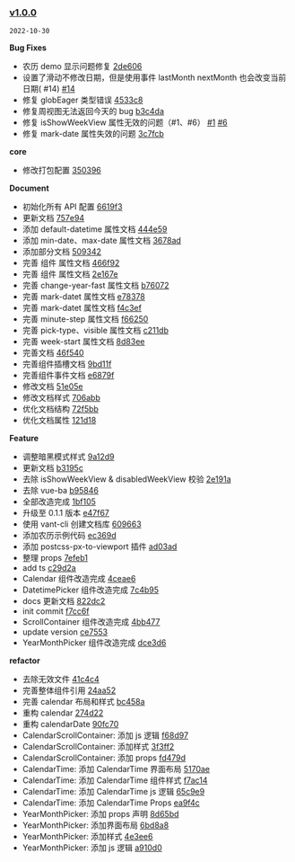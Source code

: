 ### [v1.0.0](https://github.com/TangSY/vue3-hash-calendar/compare/...v1.0.0)

`2022-10-30`

**Bug Fixes**

- 农历 demo 显示问题修复 [2de606](https://github.com/TangSY/vue3-hash-calendar/commit/2de606bf02b38e9df280b30fc3f293cd46b179ca)
- 设置了滑动不修改日期，但是使用事件 lastMonth nextMonth 也会改变当前日期( #14) [#14](https://github.com/TangSY/vue3-hash-calendar/issues/14)
- 修复 globEager 类型错误 [4533c8](https://github.com/TangSY/vue3-hash-calendar/commit/4533c89851447b9b2bf91e7b778181d2c5e2aa5c)
- 修复周视图无法返回今天的 bug [b3c4da](https://github.com/TangSY/vue3-hash-calendar/commit/b3c4da7658835f3b4dbfd5b7779128eaf76aad3c)
- 修复 isShowWeekView 属性无效的问题（#1、#6） [#1](https://github.com/TangSY/vue3-hash-calendar/issues/1) [#6](https://github.com/TangSY/vue3-hash-calendar/issues/6)
- 修复 mark-date 属性失效的问题 [3c7fcb](https://github.com/TangSY/vue3-hash-calendar/commit/3c7fcb25cf8533003cdb155dbc1c3e1a5c718358)

**core**

- 修改打包配置 [350396](https://github.com/TangSY/vue3-hash-calendar/commit/35039677e1d8e45f7808c657938334553468e802)

**Document**

- 初始化所有 API 配置 [6619f3](https://github.com/TangSY/vue3-hash-calendar/commit/6619f3d2d78118fa6667aa36579d9a7bb3d1e613)
- 更新文档 [757e94](https://github.com/TangSY/vue3-hash-calendar/commit/757e94d2542ea86745e4e8bb6f90b10e364d5997)
- 添加 default-datetime 属性文档 [444e59](https://github.com/TangSY/vue3-hash-calendar/commit/444e594fe88c8bb6167f8ec70130a2d57a262575)
- 添加 min-date、max-date 属性文档 [3678ad](https://github.com/TangSY/vue3-hash-calendar/commit/3678adf31f374ea5000d0e6b36cc3d1bc9aa287e)
- 添加部分文档 [509342](https://github.com/TangSY/vue3-hash-calendar/commit/50934256576995e0d1594b3516add2c854baf4e0)
- 完善 组件 属性文档 [466f92](https://github.com/TangSY/vue3-hash-calendar/commit/466f92bb847842dfd932e5a0d3fb887491c0fede)
- 完善 组件 属性文档 [2e167e](https://github.com/TangSY/vue3-hash-calendar/commit/2e167ec612777ead1c5eae972bfbb8aabc361571)
- 完善 change-year-fast 属性文档 [b76072](https://github.com/TangSY/vue3-hash-calendar/commit/b76072e751487f3f91773c35f64ee561ff383b75)
- 完善 mark-datet 属性文档 [e78378](https://github.com/TangSY/vue3-hash-calendar/commit/e7837824c5d1feb0ecd117c294bd5c352b8efd9a)
- 完善 mark-datet 属性文档 [f4c3ef](https://github.com/TangSY/vue3-hash-calendar/commit/f4c3efa2e11dfdfbff4cf7ef35c722ee5bb81a86)
- 完善 minute-step 属性文档 [f66250](https://github.com/TangSY/vue3-hash-calendar/commit/f662508b65d8420bee636e78c9a8129a031388be)
- 完善 pick-type、visible 属性文档 [c211db](https://github.com/TangSY/vue3-hash-calendar/commit/c211db4b71f84955409519ca5e4c040d83950315)
- 完善 week-start 属性文档 [8d83ee](https://github.com/TangSY/vue3-hash-calendar/commit/8d83ee924d41a6d6a44d418f667cece6a097bf88)
- 完善文档 [46f540](https://github.com/TangSY/vue3-hash-calendar/commit/46f5400260a598e81a2b3d42dde8703cca32b678)
- 完善组件插槽文档 [9bd11f](https://github.com/TangSY/vue3-hash-calendar/commit/9bd11fa881191bf0b48aa32a4cf59997c0de89c9)
- 完善组件事件文档 [e6879f](https://github.com/TangSY/vue3-hash-calendar/commit/e6879f2f4ffbea38f7335213e483712d5fc95fd2)
- 修改文档 [51e05e](https://github.com/TangSY/vue3-hash-calendar/commit/51e05e78fbdc1be22464c1df397de5425591310f)
- 修改文档样式 [706abb](https://github.com/TangSY/vue3-hash-calendar/commit/706abbd45862cbe046917132e599a4511035cd29)
- 优化文档结构 [72f5bb](https://github.com/TangSY/vue3-hash-calendar/commit/72f5bb374a35de9a000fffa82a50657511ee271a)
- 优化文档属性 [121d18](https://github.com/TangSY/vue3-hash-calendar/commit/121d18916efdb67b6a275cbaa498d779269134c3)

**Feature**

- 调整暗黑模式样式 [9a12d9](https://github.com/TangSY/vue3-hash-calendar/commit/9a12d999b9c868eb0df2d081bbafb8dc5b158309)
- 更新文档 [b3195c](https://github.com/TangSY/vue3-hash-calendar/commit/b3195c91a87990d4f710c4685f449251292c8446)
- 去除 isShowWeekView & disabledWeekView 校验 [2e191a](https://github.com/TangSY/vue3-hash-calendar/commit/2e191ad292a95d572f5e810011712ff1f4784116)
- 去除 vue-ba [b95846](https://github.com/TangSY/vue3-hash-calendar/commit/b958465e26857b0de4bc68d62cb5836efc368d9a)
- 全部改造完成 [1bf105](https://github.com/TangSY/vue3-hash-calendar/commit/1bf105d8f45a82caf35584c2c54f27cd75aa4eac)
- 升级至 0.1.1 版本 [e47f67](https://github.com/TangSY/vue3-hash-calendar/commit/e47f677461d1cc5595ff9e086636fc86071ba003)
- 使用 vant-cli 创建文档库 [609663](https://github.com/TangSY/vue3-hash-calendar/commit/60966353ece58a6d4a3ca37cd66a243f69c86612)
- 添加农历示例代码 [ec369d](https://github.com/TangSY/vue3-hash-calendar/commit/ec369d6096e4517eca52bb8ca9b8fedd08e77dda)
- 添加 postcss-px-to-viewport 插件 [ad03ad](https://github.com/TangSY/vue3-hash-calendar/commit/ad03ad3b88435955bd2808788d48dfb2d0647886)
- 整理 props [7efeb1](https://github.com/TangSY/vue3-hash-calendar/commit/7efeb1c0333b4359c0efb138433e721da2abf362)
- add ts [c29d2a](https://github.com/TangSY/vue3-hash-calendar/commit/c29d2ae317e9c4559cd823cd850df01adc2c1f87)
- Calendar 组件改造完成 [4ceae6](https://github.com/TangSY/vue3-hash-calendar/commit/4ceae69ce9d8bb33d93960c7f0c98cf91d7cd904)
- DatetimePicker 组件改造完成 [7c4b95](https://github.com/TangSY/vue3-hash-calendar/commit/7c4b9544319a0ebb69468d4a1f2d479db8792506)
- docs 更新文档 [822dc2](https://github.com/TangSY/vue3-hash-calendar/commit/822dc20b3d0692cb93876830eb9dcec395340cc0)
- init commit [f7cc6f](https://github.com/TangSY/vue3-hash-calendar/commit/f7cc6f9b92fb2176262c0badbf878736be779159)
- ScrollContainer 组件改造完成 [4bb477](https://github.com/TangSY/vue3-hash-calendar/commit/4bb4779a8942bc4c1109b03dd01af359a22a0884)
- update version [ce7553](https://github.com/TangSY/vue3-hash-calendar/commit/ce7553fb90cde79b6ade66e7c4887262615d2f0e)
- YearMonthPicker 组件改造完成 [dce3d6](https://github.com/TangSY/vue3-hash-calendar/commit/dce3d68107d37192fffe5fd69926bb08a32c7783)

**refactor**

- 去除无效文件 [41c4c4](https://github.com/TangSY/vue3-hash-calendar/commit/41c4c429d3b51e4c4113dc3f49b3d55332363c5b)
- 完善整体组件引用 [24aa52](https://github.com/TangSY/vue3-hash-calendar/commit/24aa52e944e2172a86526dc078238499e20bc74b)
- 完善 calendar 布局和样式 [bc458a](https://github.com/TangSY/vue3-hash-calendar/commit/bc458adf38f9c7f0ffb91867b5f480fdf52e6d25)
- 重构 calendar [274d22](https://github.com/TangSY/vue3-hash-calendar/commit/274d2260245e72223cd4c8ffb4068729a396f167)
- 重构 calendarDate [90fc70](https://github.com/TangSY/vue3-hash-calendar/commit/90fc70ea515beece39150e2d6e33ff7d54d18288)
- CalendarScrollContainer: 添加 js 逻辑 [f68d97](https://github.com/TangSY/vue3-hash-calendar/commit/f68d97ea9ecdfd8efeca4bb46693b1c0215dc13e)
- CalendarScrollContainer: 添加样式 [3f3ff2](https://github.com/TangSY/vue3-hash-calendar/commit/3f3ff2698bf1c77de8b7a2f57262cbadec32bd2e)
- CalendarScrollContainer: 添加 props [fd479d](https://github.com/TangSY/vue3-hash-calendar/commit/fd479dbb91bdc1a7b7ef739287e5be0abab5cb93)
- CalendarTime: 添加 CalendarTime 界面布局 [5170ae](https://github.com/TangSY/vue3-hash-calendar/commit/5170aebb38290b259b76ed73b8713755cd543328)
- CalendarTime: 添加 CalendarTime 组件样式 [f7ac14](https://github.com/TangSY/vue3-hash-calendar/commit/f7ac14685d17a9ee0f57c6145d23d49afba2e33a)
- CalendarTime: 添加 CalendarTime js 逻辑 [65c9e9](https://github.com/TangSY/vue3-hash-calendar/commit/65c9e9ddd047c0d37a4f599565cee9e31c0974f3)
- CalendarTime: 添加 CalendarTime Props [ea9f4c](https://github.com/TangSY/vue3-hash-calendar/commit/ea9f4cca43ead1e55fca19a07043aa5e20dea527)
- YearMonthPicker: 添加 props 声明 [8d65bd](https://github.com/TangSY/vue3-hash-calendar/commit/8d65bd682445da7d106fcdbce91da406128e7a20)
- YearMonthPicker: 添加界面布局 [6bd8a8](https://github.com/TangSY/vue3-hash-calendar/commit/6bd8a81953921ced97e87dc3f2148048c5525985)
- YearMonthPicker: 添加样式 [4e3ee6](https://github.com/TangSY/vue3-hash-calendar/commit/4e3ee692dd8e4b2954335c984bcbb19d8a37aef2)
- YearMonthPicker: 添加 js 逻辑 [a910d0](https://github.com/TangSY/vue3-hash-calendar/commit/a910d0fa9614e615117fa07ca8262d4e7653390f)
